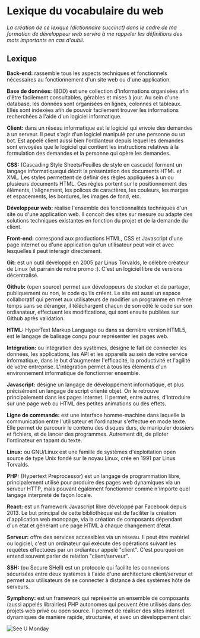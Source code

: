 # Lexique du vocabulaire du web

*La création de ce lexique (dictionnaire succinct) dans le cadre de ma formation de développeur web servira à me rappeler les définitions des mots importants en cas d'oubli.*

## Lexique

**Back-end:** rassemble tous les aspects techniques et fonctionnels nécessaires au fonctionnement d'un site web ou d'une application.

**Base de données:** (BDD) est une collection d'informations organisées afin d'être facilement consultables, gérables et mises à jour. Au sein d'une database, les données sont organisées en lignes, colonnes et tableaux. Elles sont indexées afin de pouvoir facilement trouver les informations recherchées à l'aide d'un logiciel informatique.

**Client:** dans un réseau informatique est le logiciel qui envoie des demandes à un serveur. Il peut s'agir d'un logiciel manipulé par une personne ou un bot. Est appelé client aussi bien l'ordianteur depuis lequel les demandes sont envoyées que le logiciel qui contient les instructions relatives à la formulation des demandes et la personne qui opère les demandes.

**CSS:** (Cascading Style Sheets/Feuilles de style en cascade) forment un langage informatiquequi décrit la présentation des documents HTML et XML. Les styles permettent de définir des règles appliquées à un ou plusieurs documents HTML. Ces règles portent sur le positionnement des éléments, l'alignement, les polices de caractères, les couleurs, les marges et espacements, les bordures, les images de fond, etc.

**Développeur web:** réalise l'ensemble des fonctionnalités techniques d'un site ou d'une application web. Il concoit des sites sur mesure ou adapte des solutions techniques existantes en fonction du projet et de la demande du client.

**Front-end:** correspond aux productions HTML, CSS et Javascript d'une page internet ou d'une application qu'un utilisateur peut voir et avec lesquelles il peut interagir directement.

**Git:** est un outil développé en 2005 par Linus Torvalds, le célèbre créateur de Linux (et parrain de notre promo :). C'est un logiciel libre de versions décentralisé.

**Github:** (open source) permet aux développeurs de stocker et de partager, publiquement ou non, le code qu'ils créent. Le site est aussi un espace collaboratif qui permet aux utilisateurs de modifier un programme en même temps sans se déranger, il téléchargent chacun de son côté le code sur son ordianateur, effectuent les modifications, qui sont ensuite publiées sur Github après validation.

**HTML:** HyperText Markup Language ou dans sa dernière version HTML5, est le langage de balisage conçu pour représenter les pages web.

**Intégration:** ou intégration des systèmes, désigne le fait de connecter les données, les applications, les API et les appareils au sein de votre service informatique, dans le but d'augmenter l'efficacité, la productivité et l'agilité de votre entreprise. L'intégration permet à tous les éléments d'un environnement informatique de fonctionner ensemble.

**Javascript:** désigne un langage de développement informatique, et plus précisément un langage de script orienté objet. On le retrouve principalement dans les pages Internet. Il permet, entre autres, d'introduire sur une page web ou HTML des petites animations ou des effets.

**Ligne de commande:** est une interface homme-machine dans laquelle la communication entre l'utilisateur et l'ordinateur s'effectue en mode texte. Elle permet de parcourir le contenu des disques durs, de manipuler dossiers et fichiers, et de lancer des programmes. Autrement dit, de piloter l'ordinateur en tapant du texte.

**Linux:** ou GNU/Linux est une famille de systèmes d'exploitation open source de type Unix fondé sur le noyau Linux, crée en 1991 par Linus Torvalds.

**PHP:** (Hypertext Preprocessor) est un langage de programmation libre, principalement utilisé pour produire des pages web dynamiques via un serveur HTTP, mais pouvant également fonctionner comme n'importe quel langage interpreté de façon locale.

**React:** est un framework Javascript libre développé par Facebook depuis 2013. Le but principal de cette bibliothèque est de faciliter la création d'application web monopage, via la création de composants dépendant d'un état et générant une page HTML à chaque changement d'état.

**Serveur:** offre des services accessibles via un réseau. Il peut être matériel ou logiciel, c'est un ordinateur qui exécute des opérations suivant les requêtes effectuées par un ordianteur appelé "client". C'est pourquoi on entend souvent parler de relation "client/serveur".

**SSH:** (ou Secure SHell) est un protocole qui facilite les connexions sécurisées entre deux systèmes à l'aide d'une architecture client/serveur et permet aux utilisateurs de se connecter à distance à des systèmes hôte de serveurs.

**Symphony:** est un framework qui représente un ensemble de composants (aussi appelés librairies) PHP autonomes qui peuvent être utilisés dans des projets web privé ou open source. Il permet de réaliser des sites internet dynamiques de manière rapide, structurée, et avec un développement clair.



![See U Monday](https://memegenerator.net/img/instances/61374917.jpg)

